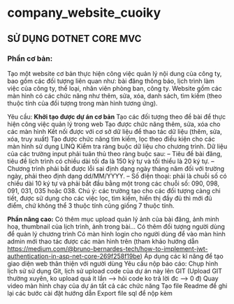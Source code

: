 # company_website_cuoiky
## SỬ DỤNG DOTNET CORE MVC 

### Phần cơ bản: 
Tạo một website cơ bản thực hiện công việc quản lý nội dung của công ty, bao gồm các đối tượng liên quan như: bài đăng thông báo, lịch trình làm việc của công ty, thể loại, nhân viên phòng ban, công ty. Website gồm các màn hình có các chức năng như thêm, sửa, xóa, danh sách, tìm kiếm (theo thuộc tính của đối tượng trong màn hình tương ứng). 

Yêu cầu:
**Khởi tạo được dự án cơ bản**
Tạo các đối tượng theo đề bài để thực hiện công việc quản lý trong web
Tạo được chức năng thêm, sửa, xóa cho các màn hình
Kết nối được với cơ sở dữ liệu để thao tác dữ liệu (thêm, sửa, xóa, truy xuất)
Tạo được chức năng tìm kiếm, lọc theo điều kiện cho các màn hình sử dụng LINQ
Kiểm tra ràng buộc dữ liệu cho chương trình. Dữ liệu của các trường input phải tuân thủ theo ràng buộc sau: 
– Tiêu đề bài đăng, tiêu đề lịch trình có chiều dài tối đa là 150 ký tự và tổi thiểu là 20 ký tự.
– Chương trình phải bắt được lỗi sai định dạng ngày tháng năm đối với trường ngày, phải theo định dạng dd/MM/YYYY.
– Số điện thoại: phải là chuỗi số có chiều dài 10 ký tự và phải bắt đầu bằng một trong các chuỗi số: 090, 098, 091, 031, 035 hoặc 038. 
Chú ý: các trường tạo cho các đối tượng càng chi tiết, được sử dụng cho các việc lọc, tìm kiếm, hiển thị đầy đủ thì mới đủ điểm, chứ không thể 3 thuộc tính cũng giống 7 thuộc tính.

**Phần nâng cao:**
Có thêm mục upload quản lý ảnh của bài đăng, ảnh minh hoạ, thumbnail của lịch trình, ảnh trong bài...
Có thêm đối tượng người dùng để quản lý chương trình
Có màn hình login cho người dùng để vào màn hình admin mới thao tác được các màn hình trên (tham khảo hướng dẫn https://medium.com/@bruno-bernardes-tech/how-to-implement-jwt-authentication-in-asp-net-core-269f258f19be)
Áp dụng các kĩ năng để tạo giao diện web thân thiện với người dùng
Yêu cầu nộp báo cáo:
Chụp hình lịch sử sử dụng Git, lịch sử upload code của dự án này lên GIT (Upload GIT thường xuyên, ko upload quá ít lần --> hỏi code ko trả lời đc --> 0 đ)
Quay video màn hình chạy của dự án tất cả các chức năng
Tạo file Readme để ghi lại các bước cài đặt hướng dẫn
Export file sql để nộp kèm